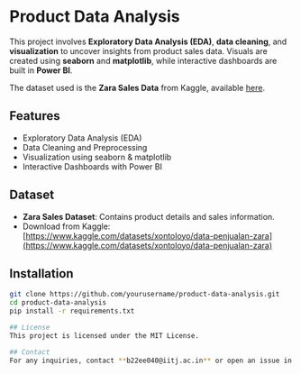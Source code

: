 # Product Data Analysis

This project involves **Exploratory Data Analysis (EDA)**, **data cleaning**, and **visualization** to uncover insights from product sales data. Visuals are created using **seaborn** and **matplotlib**, while interactive dashboards are built in **Power BI**.

The dataset used is the **Zara Sales Data** from Kaggle, available [here](https://www.kaggle.com/datasets/xontoloyo/data-penjualan-zara).

## Features

- Exploratory Data Analysis (EDA)
- Data Cleaning and Preprocessing
- Visualization using seaborn & matplotlib
- Interactive Dashboards with Power BI

## Dataset

- **Zara Sales Dataset**: Contains product details and sales information.
- Download from Kaggle: [https://www.kaggle.com/datasets/xontoloyo/data-penjualan-zara](https://www.kaggle.com/datasets/xontoloyo/data-penjualan-zara)

## Installation

```bash
git clone https://github.com/yourusername/product-data-analysis.git
cd product-data-analysis
pip install -r requirements.txt

## License
This project is licensed under the MIT License.

## Contact
For any inquiries, contact **b22ee040@iitj.ac.in** or open an issue in the repository.

